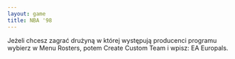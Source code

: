 ```yaml
---
layout: game
title: NBA '98
---
```


Jeżeli chcesz zagrać drużyną w której występują producenci 
programu 
wybierz w Menu Rosters, potem Create Custom Team i wpisz: EA 
Europals.
